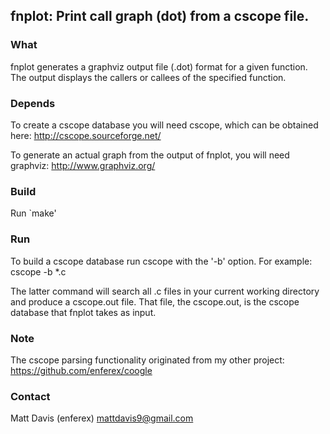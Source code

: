 ## fnplot: Print call graph (dot) from a cscope file.

### What
fnplot generates a graphviz output file (.dot) format for a given function.
The output displays the callers or callees of the specified function.

### Depends
To create a cscope database you will need cscope, which can be obtained here:
http://cscope.sourceforge.net/

To generate an actual graph from the output of fnplot, you will need graphviz:
http://www.graphviz.org/

### Build
Run `make'

### Run
To build a cscope database run cscope with the '-b' option.  For example:
    cscope -b *.c

The latter command will search all .c files in your current working directory
and produce a cscope.out file.  That file, the cscope.out, is the cscope
database that fnplot takes as input.

### Note
The cscope parsing functionality originated from my other project:
https://github.com/enferex/coogle

### Contact
Matt Davis (enferex)
mattdavis9@gmail.com
